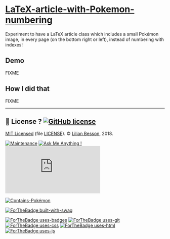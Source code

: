 # [LaTeX-article-with-Pokemon-numbering](https://naereen.github.io/LaTeX-article-with-Pokemon-numbering/)

Experiment to have a LaTeX article class which includes a small Pokémon image, in every page (on the bottom right or left), instead of numbering with indexes!

## Demo
FIXME

## How I did that
FIXME

----

## :scroll: License ? [![GitHub license](https://img.shields.io/github/license/Naereen/LaTeX-article-with-Pokemon-numbering.svg)](https://github.com/Naereen/LaTeX-article-with-Pokemon-numbering/blob/master/LICENSE)
[MIT Licensed](https://lbesson.mit-license.org/) (file [LICENSE](LICENSE)).
© [Lilian Besson](https://GitHub.com/Naereen), 2018.

[![Maintenance](https://img.shields.io/badge/Maintained%3F-yes-green.svg)](https://GitHub.com/Naereen/LaTeX-article-with-Pokemon-numbering/graphs/commit-activity)
[![Ask Me Anything !](https://img.shields.io/badge/Ask%20me-anything-1abc9c.svg)](https://GitHub.com/Naereen/ama)
[![Analytics](https://ga-beacon.appspot.com/UA-38514290-17/github.com/Naereen/LaTeX-article-with-Pokemon-numbering/README.md?pixel)](https://GitHub.com/Naereen/LaTeX-article-with-Pokemon-numbering/)

[![Contains-Pokémon](https://img.shields.io/badge/Contains-Pokémons-7fb78a.svg)](https://github.com/Naereen/LaTeX-article-with-Pokemon-numbering/tree/master/icons/)

[![ForTheBadge built-with-swag](http://ForTheBadge.com/images/badges/built-with-swag.svg)](https://GitHub.com/Naereen/)

[![ForTheBadge uses-badges](http://ForTheBadge.com/images/badges/uses-badges.svg)](http://ForTheBadge.com)
[![ForTheBadge uses-git](http://ForTheBadge.com/images/badges/uses-git.svg)](https://GitHub.com/)
[![ForTheBadge uses-css](http://ForTheBadge.com/images/badges/uses-css.svg)](http://ForTheBadge.com)
[![ForTheBadge uses-html](http://ForTheBadge.com/images/badges/uses-html.svg)](http://ForTheBadge.com)
[![ForTheBadge uses-js](http://ForTheBadge.com/images/badges/uses-js.svg)](http://ForTheBadge.com)
